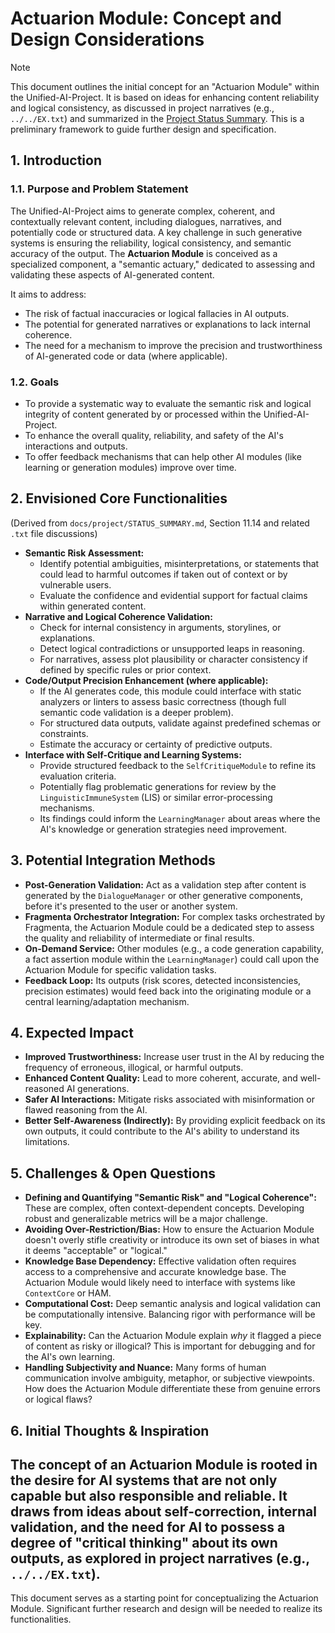 # Actuarion Module: Concept and Design Considerations

> [!NOTE]
> This document outlines the initial concept for an "Actuarion Module" within the Unified-AI-Project. It is based on ideas for enhancing content reliability and logical consistency, as discussed in project narratives (e.g., `../../EX.txt`) and summarized in the [Project Status Summary](../../project/STATUS_SUMMARY.md). This is a preliminary framework to guide further design and specification.

## 1. Introduction

### 1.1. Purpose and Problem Statement
The Unified-AI-Project aims to generate complex, coherent, and contextually relevant content, including dialogues, narratives, and potentially code or structured data. A key challenge in such generative systems is ensuring the reliability, logical consistency, and semantic accuracy of the output. The **Actuarion Module** is conceived as a specialized component, a "semantic actuary," dedicated to assessing and validating these aspects of AI-generated content.

It aims to address:
*   The risk of factual inaccuracies or logical fallacies in AI outputs.
*   The potential for generated narratives or explanations to lack internal coherence.
*   The need for a mechanism to improve the precision and trustworthiness of AI-generated code or data (where applicable).

### 1.2. Goals
*   To provide a systematic way to evaluate the semantic risk and logical integrity of content generated by or processed within the Unified-AI-Project.
*   To enhance the overall quality, reliability, and safety of the AI's interactions and outputs.
*   To offer feedback mechanisms that can help other AI modules (like learning or generation modules) improve over time.

## 2. Envisioned Core Functionalities

(Derived from `docs/project/STATUS_SUMMARY.md`, Section 11.14 and related `.txt` file discussions)

*   **Semantic Risk Assessment:**
    *   Identify potential ambiguities, misinterpretations, or statements that could lead to harmful outcomes if taken out of context or by vulnerable users.
    *   Evaluate the confidence and evidential support for factual claims within generated content.
*   **Narrative and Logical Coherence Validation:**
    *   Check for internal consistency in arguments, storylines, or explanations.
    *   Detect logical contradictions or unsupported leaps in reasoning.
    *   For narratives, assess plot plausibility or character consistency if defined by specific rules or prior context.
*   **Code/Output Precision Enhancement (where applicable):**
    *   If the AI generates code, this module could interface with static analyzers or linters to assess basic correctness (though full semantic code validation is a deeper problem).
    *   For structured data outputs, validate against predefined schemas or constraints.
    *   Estimate the accuracy or certainty of predictive outputs.
*   **Interface with Self-Critique and Learning Systems:**
    *   Provide structured feedback to the `SelfCritiqueModule` to refine its evaluation criteria.
    *   Potentially flag problematic generations for review by the `LinguisticImmuneSystem` (LIS) or similar error-processing mechanisms.
    *   Its findings could inform the `LearningManager` about areas where the AI's knowledge or generation strategies need improvement.

## 3. Potential Integration Methods

*   **Post-Generation Validation:** Act as a validation step after content is generated by the `DialogueManager` or other generative components, before it's presented to the user or another system.
*   **Fragmenta Orchestrator Integration:** For complex tasks orchestrated by Fragmenta, the Actuarion Module could be a dedicated step to assess the quality and reliability of intermediate or final results.
*   **On-Demand Service:** Other modules (e.g., a code generation capability, a fact assertion module within the `LearningManager`) could call upon the Actuarion Module for specific validation tasks.
*   **Feedback Loop:** Its outputs (risk scores, detected inconsistencies, precision estimates) would feed back into the originating module or a central learning/adaptation mechanism.

## 4. Expected Impact

*   **Improved Trustworthiness:** Increase user trust in the AI by reducing the frequency of erroneous, illogical, or harmful outputs.
*   **Enhanced Content Quality:** Lead to more coherent, accurate, and well-reasoned AI generations.
*   **Safer AI Interactions:** Mitigate risks associated with misinformation or flawed reasoning from the AI.
*   **Better Self-Awareness (Indirectly):** By providing explicit feedback on its own outputs, it could contribute to the AI's ability to understand its limitations.

## 5. Challenges & Open Questions

*   **Defining and Quantifying "Semantic Risk" and "Logical Coherence":** These are complex, often context-dependent concepts. Developing robust and generalizable metrics will be a major challenge.
*   **Avoiding Over-Restriction/Bias:** How to ensure the Actuarion Module doesn't overly stifle creativity or introduce its own set of biases in what it deems "acceptable" or "logical."
*   **Knowledge Base Dependency:** Effective validation often requires access to a comprehensive and accurate knowledge base. The Actuarion Module would likely need to interface with systems like `ContextCore` or HAM.
*   **Computational Cost:** Deep semantic analysis and logical validation can be computationally intensive. Balancing rigor with performance will be key.
*   **Explainability:** Can the Actuarion Module explain *why* it flagged a piece of content as risky or illogical? This is important for debugging and for the AI's own learning.
*   **Handling Subjectivity and Nuance:** Many forms of human communication involve ambiguity, metaphor, or subjective viewpoints. How does the Actuarion Module differentiate these from genuine errors or logical flaws?

## 6. Initial Thoughts & Inspiration

The concept of an Actuarion Module is rooted in the desire for AI systems that are not only capable but also responsible and reliable. It draws from ideas about self-correction, internal validation, and the need for AI to possess a degree of "critical thinking" about its own outputs, as explored in project narratives (e.g., `../../EX.txt`).
---
This document serves as a starting point for conceptualizing the Actuarion Module. Significant further research and design will be needed to realize its functionalities.
